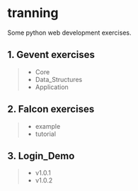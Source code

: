 # tranning
Some python web development exercises.
## 1. Gevent exercises
> + Core
> + Data_Structures
> + Application
## 2. Falcon exercises
> + example
> + tutorial
## 3. Login_Demo
> + v1.0.1
> + v1.0.2

